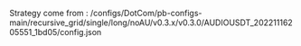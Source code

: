 Strategy come from : /configs/DotCom/pb-configs-main/recursive_grid/single/long/noAU/v0.3.x/v0.3.0/AUDIOUSDT_20221116205551_1bd05/config.json